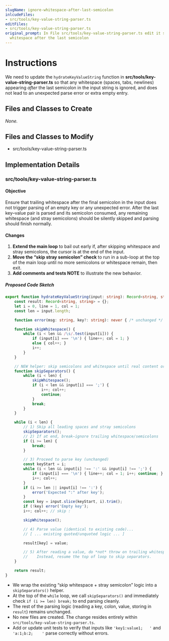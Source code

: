 ```yaml
---
slugName: ignore-whitespace-after-last-semicolon
inlcudeFiles:
- src/tools/key-value-string-parser.ts
editFiles:
- src/tools/key-value-string-parser.ts
original_prompt: In File src/tools/key-value-string-parser.ts edit it so it ignores
  whitespace after the last semicolon
---
```

# Instructions

We need to update the `hydrateKeyValueString` function in **src/tools/key-value-string-parser.ts** so that any whitespace (spaces, tabs, newlines) appearing *after* the last semicolon in the input string is ignored, and does not lead to an unexpected parse error or extra empty entry.

## Files and Classes to Create

_None._

## Files and Classes to Modify

- src/tools/key-value-string-parser.ts

## Implementation Details

### src/tools/key-value-string-parser.ts

#### Objective

Ensure that trailing whitespace after the final semicolon in the input does not trigger parsing of an empty key or any unexpected error. After the last key–value pair is parsed and its semicolon consumed, any remaining whitespace (and stray semicolons) should be silently skipped and parsing should finish normally.

#### Changes

1. **Extend the main loop** to bail out early if, after skipping whitespace and stray semicolons, the cursor is at the end of the input.
2. **Move the “skip stray semicolon” check** to run in a sub-loop at the top of the main loop until no more semicolons or whitespace remain, then exit.
3. **Add comments and tests NOTE** to illustrate the new behavior.

##### Proposed Code Sketch

```ts
export function hydrateKeyValueString(input: string): Record<string, string> {
    const result: Record<string, string> = {};
    let i = 0, line = 1, col = 1;
    const len = input.length;

    function error(msg: string, key?: string): never { /* unchanged */ }

    function skipWhitespace() {
        while (i < len && /\s/.test(input[i])) {
            if (input[i] === '\n') { line++; col = 1; }
            else { col++; }
            i++;
        }
    }

    // NEW helper: skip semicolons and whitespace until real content or EOS
    function skipSeparators() {
        while (i < len) {
            skipWhitespace();
            if (i < len && input[i] === ';') {
                i++; col++;
                continue;
            }
            break;
        }
    }

    while (i < len) {
        // 1) Skip all leading spaces and stray semicolons
        skipSeparators();
        // 2) If at end, break—ignore trailing whitespace/semicolons
        if (i >= len) {
            break;
        }

        // 3) Proceed to parse key (unchanged)
        const keyStart = i;
        while (i < len && input[i] !== ':' && input[i] !== ';') {
            if (input[i] === '\n') { line++; col = 1; i++; continue; }
            i++; col++;
        }
        if (i >= len || input[i] !== ':') {
            error('Expected ":" after key');
        }
        const key = input.slice(keyStart, i).trim();
        if (!key) error('Empty key');
        i++; col++; // skip :

        skipWhitespace();

        // 4) Parse value (identical to existing code)...
        // [ ... existing quoted/unquoted logic ... ]

        result[key] = value;

        // 5) After reading a value, do *not* throw on trailing whitespace
        //    Instead, resume the top of loop to skip separators.
    }

    return result;
}
```

- We wrap the existing “skip whitespace + stray semicolon” logic into a `skipSeparators()` helper.
- At the top of the `while` loop, we call `skipSeparators()` and immediately check `if (i >= len) break;` to end parsing cleanly.
- The rest of the parsing logic (reading a key, colon, value, storing in `result`) remains unchanged.
- No new files are created. The change resides entirely within `src/tools/key-value-string-parser.ts`.  
- Add or update unit tests to verify that inputs like `'key1:value1;   '` and `'a:1;b:2;    '` parse correctly without errors.